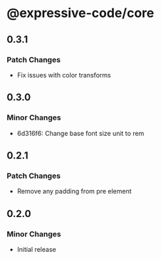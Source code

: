 # @expressive-code/core

## 0.3.1

### Patch Changes

- Fix issues with color transforms

## 0.3.0

### Minor Changes

- 6d316f6: Change base font size unit to rem

## 0.2.1

### Patch Changes

- Remove any padding from pre element

## 0.2.0

### Minor Changes

- Initial release
